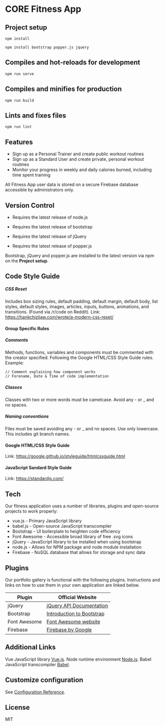 # CORE Fitness App

## Project setup
```
npm install
```
```
npm install bootstrap popper.js jquery
```

## Compiles and hot-reloads for development
```
npm run serve
```

## Compiles and minifies for production
```
npm run build
```

## Lints and fixes files
```
npm run lint
```

## Features

  - Sign up as a Personal Trainer and create public workout routines
  - Sign up as a Standard User and create private, personal workout routines
  - Monitor your progress in weekly and daily calories burned, including time spent training

All Fitness App user data is stored on a secure Firebase database accessible by administrators only.

## Version Control

  - Requires the latest release of node.js
   

  - Requires the latest release of bootstrap
  - Requires the latest release of jQuery
  - Requires the latest release of popper.js

Bootstrap, jQuery and popper.js are installed to the latest version via npm on the __Project setup__.

## Code Style Guide
##### CSS Reset

Includes box sizing rules, default padding, default margin, default body, list styles, default styles, images, articles, inputs, buttons, animations, and transitions. (Found via /r/code on Reddit).
Link: https://hankchizljaw.com/wrote/a-modern-css-reset/

#### Group Specific Rules
##### Comments
Methods, functions, variables and components must be commented with the creator specified. Following the Google HTML/CSS Style Guide rules.
Example: 
```
// Comment explaining how component works
// Forename, Date & Time of code implementation
```
##### Classes
Classes with two or more words must be camelcase. Avoid any - or _ and no spaces.

##### Naming conventions
Files must be saved avoiding any - or _ and no spaces. Use only lowercase. This includes git branch names.

#### Google HTML/CSS Style Guide
Link: https://google.github.io/styleguide/htmlcssguide.html

#### JavaScript Sandard Style Guide
Link: https://standardjs.com/


## Tech
Our fitness application uses a number of libraries, plugins and open-source projects to work properly:

* vue.js - Primary JavaScript library
* babel.js - Open-source JavaScript transcompiler
* Bootstrap - UI boilerplate to heighten code efficiency
* Font Awesome - Accessible broad library of free .svg icons
* jQuery - JavaScript library to be installed when using bootstrap
* node.js - Allows for NPM package and node module installation
* Firebase - NoSQL database that allows for storage and sync data

## Plugins

Our portfolio gallery is functional with the following plugins. Instructions and links on how to use them in your own application are linked below.

| Plugin |Official Website |
| ------ | ------ |
| jQuery | [jQuery API Documentation][jqry] |
| Bootstrap | [Introduction to Bootstrap][boot] |
| Font Awesome | [Font Awesome website][font] |
| Firebase | [Firebase by Google][fire] |

## Additional Links
Vue JavaScript library [Vue.js][vues].
Node runtime environment [Node.js][node].
Babel JavaScript transcompiler [Babel][babl].

## Customize configuration
See [Configuration Reference][vcli].

License
----

MIT

   [vcli]: <https://cli.vuejs.org/config/>
   [boot]: <https://getbootstrap.com/docs/4.5/getting-started/introduction/>
   [fire]: <https://firebase.google.com/>
   [jqry]: <https://api.jquery.com/>
   [font]: <https://fontawesome.com/>
   [node]: <https://nodejs.org/>
   [babl]: <https://babeljs.io/>
   [vues]: <https://vuejs.org/>